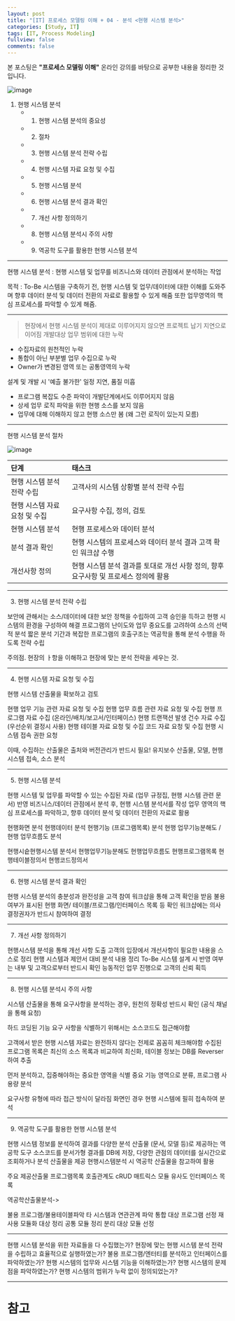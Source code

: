 ```yaml
---
layout: post
title: "[IT] 프로세스 모델링 이해 + 04 - 분석 <현행 시스템 분석>"
categories: [Study, IT]
tags: [IT, Process Modeling]
fullview: false
comments: false
---
```


본 포스팅은 **"프로세스 모델링 이해"** 온라인 강의를 바탕으로 공부한 내용을 정리한 것입니다.

![image](https://user-images.githubusercontent.com/84369912/192108474-596a2b19-9169-4f3a-9249-6c50b5857b8f.png)

1. 현행 시스템 분석
    + 1. 현행 시스템 분석의 중요성
    + 2. 절차
    + 3. 현행 시스템 분석 전략 수립
    + 4. 현행 시스템 자료 요청 및 수집
    + 5. 현행 시스템 분석
    + 6. 현행 시스템 분석 결과 확인
    + 7. 개선 사항 정의하기
    + 8. 현행 시스템 분석시 주의 사항
    + 9. 역공학 도구를 활용한 현행 시스템 분석

---

현행 시스템 분석
: 현행 시스템 및 업무를 비즈니스와 데이터 관점에서 분석하는 작업

목적
: To-Be 시스템을 구축하기 전, 현행 시스템 및 업무/데이터에 대한 이해를 도와주며
향후 데이터 분석 및 데이터 전환의 자료로 활용할 수 있게 해줌
또한 업무영역의 핵심 프로세스를 파악할 수 있게 해줌.

---

> 현장에서 현행 시스템 분석이 제대로 이루어지지 않으면 프로젝트 납기 지연으로 이어짐
개발대상 업무 범위에 대한 누락
+ 수집자료의 원천적인 누락
+ 통합이 아닌 부분별 업무 수집으로 누락
+ Owner가 변경된 영역 또는 공통영역의 누락

설계 및 개발 시 '예츨 불가한' 일정 지연, 품질 미흡
+ 프로그램 복잡도 수준 파악이 개발단계에서도 이루어지지 않음
+ 상세 업무 로직 파악을 위한 현행 소스를 보지 않음
+ 업무에 대해 이해하지 않고 현행 소스만 봄 (왜 그런 로직이 있는지 모름)

---

현행 시스템 분석 절차

![image](https://user-images.githubusercontent.com/84369912/192109159-ae8c5e4b-d0ce-4708-870c-bb6cf68a6ec8.png)


| 단계 | 태스크 |
|:--------|:------|
| 현행 시스템 분석 전략 수립 | 고객사의 시스템 상황별 분석 전략 수립 |
| 현행 시스템 자료 요청 및 수집 | 요구사항 수집, 정의, 검토 |
| 현행 시스템 분석 | 현행 프로세스와 데이터 분석 |
| 분석 결과 확인 | 현행 시스템의 프로세스와 데이터 분석 결과 고객 확인 워크샵 수행 |
| 개선사항 정의 | 현행 시스템 분석 결과를 토대로 개선 사항 정의, 향후 요구사항 및 프로세스 정의에 활용 |

---

3. 현행 시스템 분석 전략 수립

보안에 관해서는 소스/데이터에 대한 보안 정책을 수립하여 고객 승인을 득하고
현행 시스템의 환경을 구성하여 해결
프로그램의 난이도와 업무 중요도를 고려하여 소스의 선택적 분석
짧은 분석 기간과 복잡한 프로그램의 호출구조는 역공학을 통해 분석 수행을 하도록 전략 수립

주의점. 현장의 ㅏ항을 이해하고 현장에 맞는 분석 전략을 세우는 것.

---

4. 현행 시스템 자료 요청 및 수집

현행 시스템 산출물을 확보하고 검토

현행 업무 기능 관련 자료 요청 및 수집
현행 업무 흐름 관련 자료 요청 및 수집
현행 프로그램 자료 수집 (온라인/배치/보고서/인터페이스)
현행 트랜잭션 발생 건수 자료 수집 (우선순위 결정시 사용)
현행 테이블 자료 요청 및 수집
코드 자료 요청 및 수집
현행 시스템 접속 권한 요청

이때, 수집하는 산출물은 출처와 버전관리가 반드시 필요!
유지보수 산출물, 모델, 현행 시스템 접속, 소스 분석

---

5. 현행 시스템 분석

현행 시스템 및 업무를 파악할 수 있는 수집된 자료 (업무 규정집, 현행 시스템 관련 문서) 반영
비즈니스/데이터 관점에서 분석 후, 현행 시스템 분석서를 작성
업무 영역의 핵심 프로세스를 파악하고, 향후 데이터 분석 및 데이터 전환의 자료로 활용

현행화면 분석
현행데이터 분석
현행기능 (프로그램목록) 분석
현행 업무기능분해도 / 현행 업무흐름도 분석

현행시슽현행시스템 분석서
현행업무기능분해도
현행업무흐름도
현행프로그램목록
현행테이블정의서
현행코드정의서

---

6. 현행 시스템 분석 결과 확인

현행 시스템 분석의 충분성과 완전성을 고객 참여 워크샵을 통해 고객 확인을 받음
불용 여부가 표시된 현행 화면/ 테이블/프로그램/인터페이스 목록 등 확인
워크샵에는 의사 결정권자가 반드시 참여하여 결정

---

7. 개선 사항 정의하기

현행시스템 분석을 통해 개선 사항 도출
고객의 입장에서 개선사항이 필요한 내용을 스스로 정리
현행 시스템과 제안서 대비 분석 내용 정리
To-Be 시스템 설계 시 반영 여부는 내부 및 고객으로부터 반드시 확인
능동적인 업무 진행으로 고객의 신뢰 획득

---

8. 현행 시스템 분석시 주의 사항

시스템 산출물을 통해 요구사항을 분석하는 경우, 원천의 정확성 반드시 확인 (공식 채널을 통해 요청)

하드 코딩된 기능 요구 사항을 식별하기 위해서는 소스코드도 접근해야함

고객에서 받은 현행 시스템 자료는 완전하지 않다는 전제로 꼼꼼히 체크해야함
수집된 프로그램 목록은 최신의 소스 목록과 비교하여 최신화, 테이블 정보는 DB를 Reverser하여 추출

먼저 분석하고, 집중해야하는 중요한 영역을 식별
중요 기능 영역으로 분류, 프로그램 사용량 분석

요구사항 유형에 따라 접근 방식이 달라짐
화면인 경우 현행 시스템에 필히 접속하여 분석

---

9. 역공학 도구를 활용한 현행 시스템 분석

현행 시스템 정보를 분석하여 결과를 다양한 분석 산출물 (문서, 모델 등)로 제공하는 역공학 도구
소스코드를 분서가형 결과를 DB에 저장, 다양한 관점의 데이터를 실시간으로 조회하거나 분석 산출물을 제공
현행시스템분석 시 역공학 산출물을 참고하여 활용

주요 제공산출물
프로그램목록
호출관계도
cRUD 매트릭스
모듈 유사도
인터페이스 목록

역공학산출물분석->

불용 프로그램/불용테이블파악
타 시스템과 연관관계 파악
통합 대상 프로그램 선정
재사용 모듈화 대상 정리
공통 모듈 정리
분리 대상 모듈 선정

---

현행 시스템 분석을 위한 자료들을 다 수집했는가?
현장에 맞는 현행 시스템 분석 전략을 수립하고 효율적으로 실행하였는가?
불용 프로그램/엔터티를 분석하고 인터페이스를 파악하였는가?
현행 시스템의 업무와 시스템 기능을 이해하였는가?
현행 시스템의 문제점을 파악하였는가?
현행 시스템의 범위가 누락 없이 정의되었는가?

---

# 참고